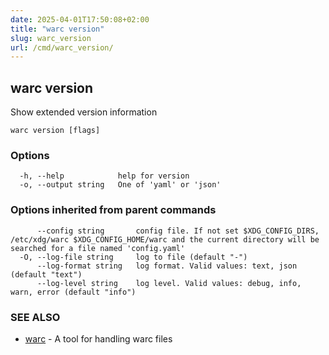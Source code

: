 ```yaml
---
date: 2025-04-01T17:50:08+02:00
title: "warc version"
slug: warc_version
url: /cmd/warc_version/
---
```

## warc version

Show extended version information

```
warc version [flags]
```

### Options

```
  -h, --help            help for version
  -o, --output string   One of 'yaml' or 'json'
```

### Options inherited from parent commands

```
      --config string       config file. If not set $XDG_CONFIG_DIRS, /etc/xdg/warc $XDG_CONFIG_HOME/warc and the current directory will be searched for a file named 'config.yaml'
  -O, --log-file string     log to file (default "-")
      --log-format string   log format. Valid values: text, json (default "text")
      --log-level string    log level. Valid values: debug, info, warn, error (default "info")
```

### SEE ALSO

* [warc](../warc/)	 - A tool for handling warc files

